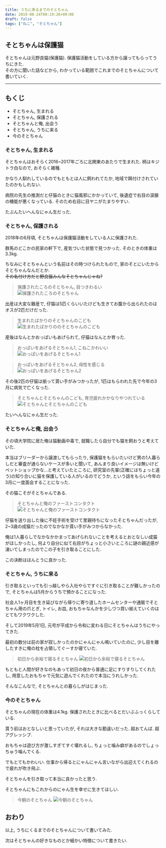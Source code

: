 ```yaml
---
title: うちに来るまでのそとちゃん
date: 2019-08-24T00:19:26+09:00
draft: false
tags: ["ねこ", "そとちゃん"]
---
```


## そとちゃんは保護猫
そとちゃんは元野良猫(保護猫). 保護猫活動をしている方から譲ってもらってうちにきた.  
その方に聞いた話などから, わかっている範囲でこれまでのそとちゃんについて書いていく.  
<!--more-->
---

## もくじ
- そとちゃん, 生まれる
- そとちゃん, 保護される
- そとちゃんと俺, 出会う
- そとちゃん, うちに来る
- 今のそとちゃん

### そとちゃん, 生まれる
そとちゃんはおそらく2016~2017年ごろに北関東のあたりで生まれた. 柄はキジトラ白なので, おそらく雑種.  

かなり人馴れしているのでもともとは人に飼われてたか, 地域で餌付けされていたのかもしれない.  

病院の先生の推測だと仔猫のときに猫風邪にかかっていて, 後遺症で右目の涙腺の機能が悪くなっている. そのため右目に目ヤニがたまりやすい.  

たぶんたいへんなにゃん生だった.

### そとちゃん, 保護される
2018年の6月頃, そとちゃんは保護猫活動をしている人に保護された.  

群馬のどこかの民家の軒下で, 産気づいた状態で見つかった. そのときの体重は3.3kg.  

ちなみにそとちゃんという名前はその時つけられたもので, 家のそとにいたからそとちゃんなんだとか.  
~~その名付け方だと野良猫みんなそとちゃんじゃね?~~  

> 保護されたころのそとちゃん, 目つきわるい
![保護されたころのそとちゃん](/images/2019-08-24-sotochan-found.jpg)  

出産は大変な難産で, 仔猫は5匹くらいいたけども生きてお腹から出られたのはオスが2匹だけだった.  

> 生まれたばかりのそとちゃんのこども
![生まれたばかりののそとちゃんのこども](/images/2019-08-24-sotochans-child.jpg)  

産後はなんとかおっぱいもあげられて, 仔猫はなんとか育った.  

> おっぱいをあげるそとちゃん1, こねこかわいい
![おっぱいをあげるそとちゃん1](/images/2019-08-24-sotochan-feeding-1.jpg)

> おっぱいをあげるそとちゃん2, 母性を感じる
![おっぱいをあげるそとちゃん2](/images/2019-08-24-sotochan-feeding-2.jpg)

その後2匹の仔猫は揃って貰い手がみつかったが, 1匹はもらわれた先で今年の3月に病気で亡くなった.  

> そとちゃんとそとちゃんのこども, 育児疲れかかなりやつれている
![そとちゃんとそとちゃんのこども](/images/2019-08-24-sotochan-and-sotochans-child.jpg)  

たいへんなにゃん生だった.  

### そとちゃんと俺, 出会う
その頃大学院に居た俺は猫動画中毒で, 就職したら自分でも猫を飼おうと考えていた.  

本当はブリーダーから譲渡してもらったり, 保護猫をもらいたいけど男の1人暮らしだと審査が通らないケースが多いと聞いて, あんまり良いイメージは無いけどペットショップかな...と考えていたところに, 研究室の先輩(正確にはちょっと違う)の知り合いに猫を保護している人がいるのでどうか, という話をもらい今年の3月に一度面会することになった.  

その猫こそがそとちゃんである.  

> そとちゃんと俺のファーストコンタクト
![そとちゃんと俺のファーストコンタクト](/images/2019-08-24-sotochan-first-contact.jpg)  

仔猫を送り出した後に不妊手術を受けて里親待ちになったそとちゃんだったが, 2~3歳の成猫だったのでなかなか貰い手がみつからなかった.  

俺は1人暮らしでなかなかかまってあげられないことを考えるとおとなしい成猫がほしかったし, 何より自分に似て右目がちょっと小さいところに謎の親近感が湧いてしまったのでこの子を引き取ることにした.  

この決断はほんとうに良かった.  


### そとちゃん, うちに来る
引き取るといっても引っ越しやら入社やらですぐに引き取ることが難しかったので, そとちゃんは5月からうちで預かることになった.  

社会人1ヶ月目を生き延びながら帰りに寄り道したホームセンターや通販でそとちゃん用の爪とぎ, トイレ, お皿, おもちゃなんかを少しづつ買い揃えていくのはとてもワクワクした.  

そして2019年5月1日, 元号が平成から令和に変わる日にそとちゃんはうちにやってきた.  

最初の数分は前の家が寂しかったのかにゃんにゃん鳴いていたのに, 少し目を離したすきに俺の枕を占領してぐーすか寝ていた.  

> 初日から余裕で寝るそとちゃん
![初日から余裕で寝るそとちゃん](/images/2019-08-24-sotochan-sleeping.jpg)  

もともと人間が好きなのもあって初日の夜から普通に足にすりすりしてくれたし, 用意したおもちゃで元気に遊んでくれたので本当にうれしかった.  

そんなこんなで, そとちゃんとの暮らしがはじまった.  

### 今のそとちゃん
そとちゃんの現在の体重は4.1kg. 保護されたときに比べるとだいぶふっくらしている.  

貰う前はおとなしいと思っていたが, それは大きな勘違いだった. 超おてんば. 超アグレッシブ.  

おもちゃは遊び方が激しすぎてすぐ壊れるし, ちょっと噛み癖があるのでしょっちゅう噛んでくる.  

でもとてもかわいい. 仕事から帰るとにゃんにゃん言いながら出迎えてくれるので疲れが吹き飛ぶ.  

そとちゃんを引き取って本当に良かったと思う.  

そとちゃんにもこれからのにゃん生を幸せに生きてほしい.  

> 今朝のそとちゃん
![今朝のそとちゃん](/images/2019-08-24-sotochan-on-my-bed.jpg)  

## おわり
以上, うちにくるまでのそとちゃんについて書いてみた.  

次はそとちゃんの好きなものとか細かい特徴について書きたい.  
